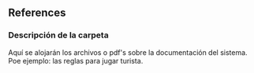 ## References

### Descripción de la carpeta

Aquí se alojarán los archivos o pdf's sobre la documentación del sistema. Poe ejemplo: las reglas 
para jugar turista.
